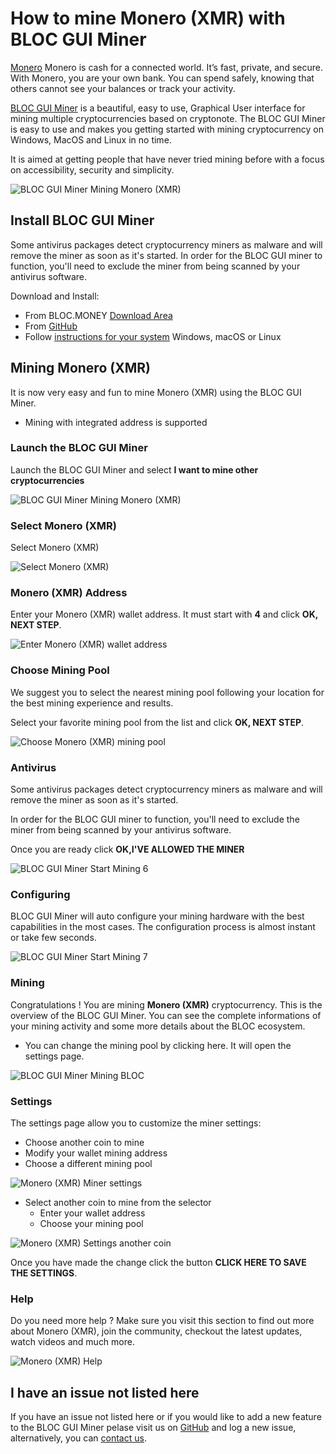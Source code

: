 # **How to mine Monero (XMR) with BLOC GUI Miner**

[Monero](https://www.getmonero.org) Monero is cash for a connected world. It’s fast, private, and secure. With Monero, you are your own bank. You can spend safely, knowing that others cannot see your balances or track your activity.

[BLOC GUI Miner](../mining/BLOC-GUI-Miner.md) is a beautiful, easy to use, Graphical User interface for mining multiple cryptocurrencies based on cryptonote. The BLOC GUI Miner is easy to use and makes you getting started with mining cryptocurrency on Windows, MacOS and Linux in no time.

It is aimed at getting people that have never tried mining before with a focus on accessibility, security and simplicity.

![BLOC GUI Miner Mining Monero (XMR)](images/BLOC-GUI-MINER/BLOC-GUI-Miner-v1.1.2-mining-XMR.jpg)

## **Install BLOC GUI Miner**

Some antivirus packages detect cryptocurrency miners as malware and will remove the miner as soon as it's started. In order for the BLOC GUI miner to function, you'll need to exclude the miner from being scanned by your antivirus software.

Download and Install:

- From BLOC.MONEY [Download Area](https://bloc.money/download)
- From [GitHub](https://github.com/furiousteam/GUI-miner/releases/latest)
- Follow [instructions for your system](../mining/BLOC-GUI-Miner-using.md) Windows, macOS or Linux 

## **Mining Monero (XMR)**

It is now very easy and fun to mine Monero (XMR) using the BLOC GUI Miner.

- Mining with integrated address is supported

### **Launch the BLOC GUI Miner**

Launch the BLOC GUI Miner and select **I want to mine other cryptocurrencies**

![BLOC GUI Miner Mining Monero (XMR)](images/BLOC-GUI-MINER/BLOC-GUI-Miner-v0.0.3-miner-setup.png)

### **Select Monero (XMR)**

Select Monero (XMR)

![Select Monero (XMR)](images/BLOC-GUI-MINER/3-MINE-OTHER-CRYPTOCURRENCIES-BLOC-GUI-Miner-v1.1.2.png)

### **Monero (XMR) Address**

Enter your Monero (XMR) wallet address. It must start with **4** and click **OK, NEXT STEP**.

![Enter Monero (XMR) wallet address](images/BLOC-GUI-MINER/monero-address.png)

### **Choose Mining Pool**

We suggest you to select the nearest mining pool following your location for the best mining experience and results.

Select your favorite mining pool from the list and click **OK, NEXT STEP**.

![Choose Monero (XMR) mining pool](images/BLOC-GUI-MINER/monero-pool.png)

### **Antivirus**

Some antivirus packages detect cryptocurrency miners as malware and will remove the miner as soon as it's started.

In order for the BLOC GUI miner to function, you'll need to exclude the miner from being scanned by your antivirus software.

Once you are ready click **OK,I'VE ALLOWED THE MINER**

![BLOC GUI Miner Start Mining 6](images/BLOC-GUI-MINER/BLOC-GUI-Miner-v0.0.3-antivirus.png)

### **Configuring**

BLOC GUI Miner will auto configure your mining hardware with the best capabilities in the most cases. The configuration process is almost instant or take few seconds.

![BLOC GUI Miner Start Mining 7](images/BLOC-GUI-MINER/BLOC-GUI-Miner-v0.0.3-ready.png)

### **Mining**

Congratulations ! You are mining **Monero (XMR)** cryptocurrency. This is the overview of the BLOC GUI Miner. You can see the complete informations of your mining activity and some more details about the BLOC ecosystem.

- You can change the mining pool by clicking here. It will open the settings page.

![BLOC GUI Miner Mining BLOC](images/BLOC-GUI-MINER/9-MINING-MONERO-BLOC-GUI-Miner-v1.1.2.png)

### **Settings** <a name="Monero (XMR)-settings"></a>

The settings page allow you to customize the miner settings:

- Choose another coin to mine
- Modify your wallet mining address
- Choose a different mining pool

![Monero (XMR) Miner settings](images/BLOC-GUI-MINER/monero-settings.png)

- Select another coin to mine from the selector
    * Enter your wallet address
    * Choose your mining pool

![Monero (XMR) Settings another coin](images/BLOC-GUI-MINER/monero-settings2.png)

Once you have made the change click the button **CLICK HERE TO SAVE THE SETTINGS**.

### **Help**

Do you need more help ? Make sure you visit this section to find out more about Monero (XMR), join the community, checkout the latest updates, watch videos and much more.

![Monero (XMR) Help](images/BLOC-GUI-MINER/monero-help.png)

## **I have an issue not listed here**

If you have an issue not listed here or if you would like to add a new feature to the BLOC GUI Miner pelase visit us on [GitHub](https://github.com/furiousteam/GUI-miner) and log a new issue, alternatively, you can [contact us](../about/Community.md).